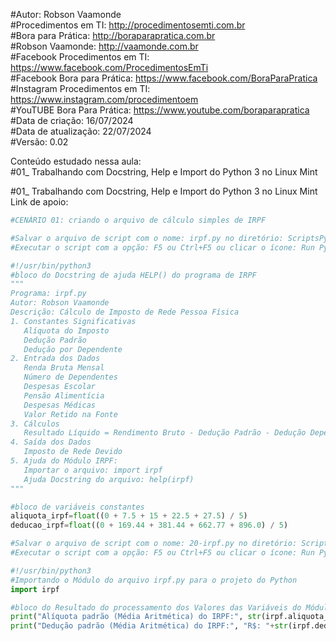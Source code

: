 #Autor: Robson Vaamonde<br>
#Procedimentos em TI: http://procedimentosemti.com.br<br>
#Bora para Prática: http://boraparapratica.com.br<br>
#Robson Vaamonde: http://vaamonde.com.br<br>
#Facebook Procedimentos em TI: https://www.facebook.com/ProcedimentosEmTi<br>
#Facebook Bora para Prática: https://www.facebook.com/BoraParaPratica<br>
#Instagram Procedimentos em TI: https://www.instagram.com/procedimentoem<br>
#YouTUBE Bora Para Prática: https://www.youtube.com/boraparapratica<br>
#Data de criação: 16/07/2024<br>
#Data de atualização: 22/07/2024<br>
#Versão: 0.02<br>

Conteúdo estudado nessa aula:<br>
#01_ Trabalhando com Docstring, Help e Import do Python 3 no Linux Mint<br>


#01_ Trabalhando com Docstring, Help e Import do Python 3 no Linux Mint<br>
Link de apoio: 
```python
#CENÁRIO 01: criando o arquivo de cálculo simples de IRPF

#Salvar o arquivo de script com o nome: irpf.py no diretório: ScriptsPython
#Executar o script com a opção: F5 ou Ctrl+F5 ou clicar o ícone: Run Python File

#!/usr/bin/python3
#bloco do Docstring de ajuda HELP() do programa de IRPF
"""
Programa: irpf.py
Autor: Robson Vaamonde
Descrição: Cálculo de Imposto de Rede Pessoa Física
1. Constantes Significativas
   Alíquota do Imposto
   Dedução Padrão
   Dedução por Dependente
2. Entrada dos Dados
   Renda Bruta Mensal
   Número de Dependentes
   Despesas Escolar
   Pensão Alimentícia
   Despesas Médicas
   Valor Retido na Fonte
3. Cálculos
   Resultado Líquido = Rendimento Bruto - Dedução Padrão - Dedução Dependente
4. Saída dos Dados
   Imposto de Rede Devido
5. Ajuda do Módulo IRPF: 
   Importar o arquivo: import irpf
   Ajuda Docstring do arquivo: help(irpf) 
"""

#bloco de variáveis constantes
aliquota_irpf=float((0 + 7.5 + 15 + 22.5 + 27.5) / 5)
deducao_irpf=float((0 + 169.44 + 381.44 + 662.77 + 896.0) / 5)

#Salvar o arquivo de script com o nome: 20-irpf.py no diretório: ScriptsPython
#Executar o script com a opção: F5 ou Ctrl+F5 ou clicar o ícone: Run Python File

#!/usr/bin/python3
#Importando o Módulo do arquivo irpf.py para o projeto do Python
import irpf

#bloco do Resultado do processamento dos Valores das Variáveis do Módulo IRPF
print("Alíquota padrão (Média Aritmética) do IRPF:", str(irpf.aliquota_irpf)+"%")
print("Dedução padrão (Média Aritmética) do IRPF:", "R$: "+str(irpf.deducao_irpf))
```
